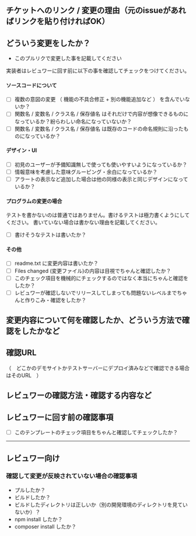 ## チケットへのリンク / 変更の理由（元のissueがあればリンクを貼り付ければOK）


## どういう変更をしたか？

* このプルリクで変更した事を記載してください

実装者はレビュワーに回す前に以下の事を確認してチェックをつけてください。

#### ソースコードについて

- [ ] 複数の意図の変更 （ 機能の不具合修正 + 別の機能追加など ） を含んでいないか？
- [ ] 関数名 / 変数名 / クラス名 / 保存値名 はそれだけで内容が想像できるものになっているか？紛らわしい命名になっていないか？
- [ ] 関数名 / 変数名 / クラス名 / 保存値名 は既存のコードの命名規則に沿ったものになっているか？

#### デザイン・UI

- [ ] 初見のユーザーが予備知識無しで使っても使いやすいようになっているか？
- [ ] 情報意味を考慮した意味グルーピング・余白になっているか？
- [ ] アラートの表示など追加した場合は他の同様の表示と同じデザインになっているか？

#### プログラムの変更の場合

テストを書かないのは普通ではありません。書けるテストは極力書くようにしてください。
書いていない場合は書かない理由を記載してください。

- [ ] 書けそうなテストは書いたか？

#### その他

- [ ] readme.txt に変更内容は書いたか？
- [ ] Files changed (変更ファイル)の内容は目視でちゃんと確認したか？
- [ ] このチェック項目を機械的にチェックするのではなく本当にちゃんと確認をしたか？
- [ ] レビュワーが確認しないでリリースしてしまっても問題ないレベルまでちゃんと作りこみ・確認をしたか？

## 変更内容について何を確認したか、どういう方法で確認をしたかなど


## 確認URL

（　どこかのデモサイトかテストサーバーにデプロイ済みなどで確認できる場合はそのURL　）

## レビュワーの確認方法・確認する内容など

## レビュワーに回す前の確認事項

- [ ] このテンプレートのチェック項目をちゃんと確認してチェックしたか？

---

## レビュワー向け

### 確認して変更が反映されていない場合の確認事項

* プルしたか？
* ビルドしたか？
* ビルドしたディレクトリは正しいか（別の開発環境のディレクトリを見ていないか）？
* npm install したか？
* composer install したか？
